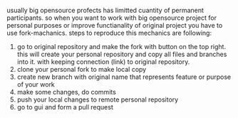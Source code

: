 usually big opensource profects has limitted cuantity of permanent participants.
so when you want to work with big opensource project for personal purposes or improve functianality of original project you have to use fork-machanics.
steps to reproduce this mechanics are following:
1) go to original repository and make the fork with button on the top right.
this will create your personal repository and copy all files and branches into it. with keeping connection (link) to original repository.
2) clone your personal fork to make local copy
3) create new branch with original name that represents feature or purpose of your work
4) make some changes, do commits
5) push your local changes to remote personal repository
6) go to gui and form a pull request